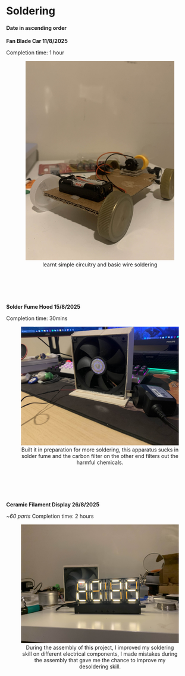# Soldering 
#### Date in ascending order

**Fan Blade Car 11/8/2025**

Completion time: 1 hour

<div align="center">
  <figure>
    <img src="Images/fanbladecar.jpg" alt="Fan Blade Car" width="400">
    <figcaption style="display: block; text-align: center;">learnt simple circuitry and basic wire soldering</figcaption>
  </figure>
</div>

<br>
<br>
<br>
<br>

**Solder Fume Hood 15/8/2025**

Completion time: 30mins

<div align="center">
  <figure> 
    <img src="Images/fumehood.jpg" alt="DIY Fume Hood" width="500">
    <figcaption style="display: block; text-align: centre;">Built it in preparation for more soldering, this apparatus sucks in solder fume and the carbon filter on the other end filters out the harmful chemicals.</figcaption>
  </figure>
</div> 

<br>
<br>
<br>
<br>

**Ceramic Filament Display 26/8/2025**

~*60 parts* Completion time: 2 hours

<div align="center">
  <figure>
    <img src="Images/CFD.jpg" alt="Ceramic Filament Display" width="500">
    <figcaption style="display: block; text-align: centre;">During the assembly of this project, I improved my soldering skill on different electrical components, I made mistakes during the assembly that gave me the chance to improve my desoldering skill.</figcaption>
  </figure>
</div>  


